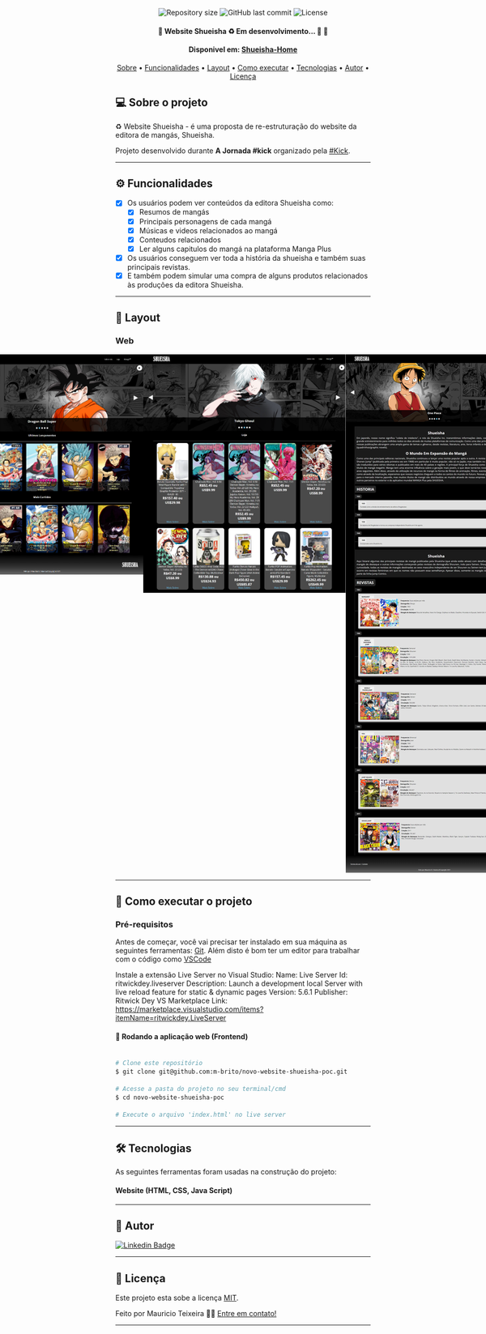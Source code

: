 <p align="center">

  <img alt="Repository size" src="https://img.shields.io/github/repo-size/m-brito/novo-website-shueisha-poc">
  
  <img alt="GitHub last commit" src="https://img.shields.io/github/last-commit/m-brito/novo-website-shueisha-poc">
    
  <img alt="License" src="https://img.shields.io/badge/license-MIT-brightgreen">  
 
</p>

<h4 align="center"> 
	🚧  Website Shueisha ♻️ Em desenvolvimento... 🚀 🚧
</h4>

<h4 align="center"> 
  Disponivel em: <a href="https://mauricio-projeto.netlify.app/">Shueisha-Home</a>
</h4>

<p align="center">
 <a href="#-sobre-o-projeto">Sobre</a> •
 <a href="#-funcionalidades">Funcionalidades</a> •
 <a href="#-layout">Layout</a> • 
 <a href="#-como-executar-o-projeto">Como executar</a> • 
 <a href="#-tecnologias">Tecnologias</a> • 
 <a href="#-autor">Autor</a> • 
 <a href="#user-content--licença">Licença</a>
</p>


## 💻 Sobre o projeto

♻️ Website Shueisha - é uma proposta de re-estruturação do website da editora de mangás, Shueisha.

Projeto desenvolvido durante **A Jornada #kick** organizado pela [#Kick](http://soukick.com.br/).

---

## ⚙️ Funcionalidades

- [x] Os usuários podem ver conteúdos da editora Shueisha como:
  - [x] Resumos de mangás
  - [x] Principais personagens de cada mangá
  - [x] Músicas e videos relacionados ao mangá
  - [x] Conteudos relacionados
  - [x] Ler alguns capitulos do mangá na plataforma Manga Plus

- [x] Os usuários conseguem ver toda a história da shueisha e também suas principais revistas.
- [x] E também podem simular uma compra de alguns produtos relacionados às produções da editora Shueisha.

---

## 🎨 Layout

### Web

<p align="center" style="display: flex; align-items: flex-start; justify-content: center;">
  <img alt="Home" title="#Home" src="./assets/Home.png" width="400px">
	
  <img alt="Loja" title="#Loja" src="./assets/Loja.png" width="400px">

  <img alt="Sobre Nós" title="#Sobre Nós" src="./assets/Sobre-nos.png" width="400px">
  
  <img alt="Boruto" title="#Boruto" src="./assets/Boruto.png" width="400px">
</p>

---

## 🚀 Como executar o projeto

### Pré-requisitos

Antes de começar, você vai precisar ter instalado em sua máquina as seguintes ferramentas:
[Git](https://git-scm.com). 
Além disto é bom ter um editor para trabalhar com o código como [VSCode](https://code.visualstudio.com/)

Instale a extensão Live Server no Visual Studio:
      Name: Live Server
      Id: ritwickdey.liveserver
      Description: Launch a development local Server with live reload feature for static & dynamic pages
      Version: 5.6.1
      Publisher: Ritwick Dey
      VS Marketplace Link: https://marketplace.visualstudio.com/items?itemName=ritwickdey.LiveServer

#### 🧭 Rodando a aplicação web (Frontend)

```bash

# Clone este repositório
$ git clone git@github.com:m-brito/novo-website-shueisha-poc.git

# Acesse a pasta do projeto no seu terminal/cmd
$ cd novo-website-shueisha-poc

# Execute o arquivo 'index.html' no live server

```

---

## 🛠 Tecnologias

As seguintes ferramentas foram usadas na construção do projeto:

#### **Website**  (HTML, CSS, Java Script)

---


## 🦸 Autor

[![Linkedin Badge](https://img.shields.io/badge/-Mauricio-blue?style=flat-square&logo=Linkedin&logoColor=white&link=https://www.linkedin.com/in/mauricio-teixeira-37a932196/)](https://www.linkedin.com/in/mauricio-teixeira-37a932196/)

---

## 📝 Licença

Este projeto esta sobe a licença [MIT](./LICENSE).

Feito por Mauricio Teixeira 👋🏽 [Entre em contato!](https://www.linkedin.com/in/mauricio-teixeira-37a932196/)

---
